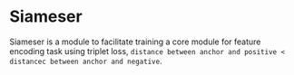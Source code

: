 # Siameser 
Siameser is a module to facilitate training a core module for feature encoding task using triplet loss, ```distance between anchor and positive < distancec between anchor and negative```. 

